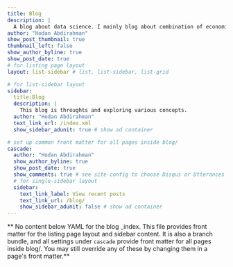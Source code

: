 ```yaml
---
title: Blog
description: |
  A blog about data science. I mainly blog about combination of economics & data.
author: "Hodan Abdirahman"
show_post_thumbnail: true
thumbnail_left: false
show_author_byline: true
show_post_date: true
# for listing page layout
layout: list-sidebar # list, list-sidebar, list-grid

# for list-sidebar layout
sidebar: 
  title:Blog
  description: |
    This blog is throughts and exploring various concepts. 
  author: "Hodan Abdirahman"
  text_link_url: /index.xml
  show_sidebar_adunit: true # show ad container

# set up common front matter for all pages inside blog/
cascade:
  author: "Hodan Abdirahman"
  show_author_byline: true
  show_post_date: true
  show_comments: true # see site config to choose Disqus or Utterances
  # for single-sidebar layout
  sidebar:
    text_link_label: View recent posts
    text_link_url: /blog/
    show_sidebar_adunit: false # show ad container
---
```


** No content below YAML for the blog _index. This file provides front matter for the listing page layout and sidebar content. It is also a branch bundle, and all settings under `cascade` provide front matter for all pages inside blog/. You may still override any of these by changing them in a page's front matter.**
